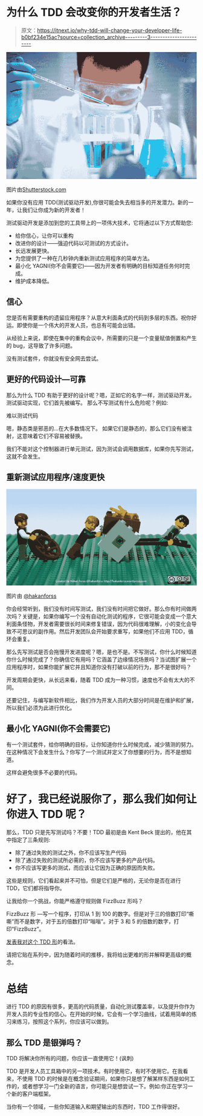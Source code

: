 # 为什么 TDD 会改变你的开发者生活？

> 原文：<https://itnext.io/why-tdd-will-change-your-developer-life-b0bf234e15ac?source=collection_archive---------3----------------------->

![](img/8d0fd72a76464da7f011fe6f3ce841f4.png)

图片由[Shutterstock.com](https://www.shutterstock.com/image-photo/investigator-checking-test-tubes-man-wears-88837180?src=-7eEQi6ABK094UBWsftOcQ-4-35)

如果你没有应用 TDD(测试驱动开发),你很可能会失去相当多的开发潜力。新的一年，让我们让你成为新的开发者！

测试驱动开发是添加到您的工具带上的一项伟大技术，它将通过以下方式帮助您:

*   给你信心，让你可以重构
*   改进你的设计——强迫代码以可测试的方式设计。
*   长远发展更快。
*   为您提供了一种在几秒钟内重新测试应用程序的简单方法。
*   最小化 YAGNI(你不会需要它)——因为开发者有明确的目标知道任务何时完成。
*   维护成本降低。

## 信心

您是否有需要重构的遗留应用程序？从意大利面条式的代码到多层的东西。祝你好运。即使你是一个伟大的开发人员，也总有可能会出错。

从经验上来说，即使在集中的重构会议中，所需要的只是一个变量赋值倒置和产生的 bug，这导致了许多问题。

没有测试套件，你就没有安全网去尝试。

## 更好的代码设计—可靠

那么为什么 TDD 有助于更好的设计呢？嗯，正如它的名字一样，测试驱动开发。测试驱动实现，它们首先被编写。
那么不写测试有什么危险呢？例如:

难以测试代码

嗯，静态类是邪恶的…在大多数情况下。
如果它们是静态的，那么它们没有被注射，这意味着它们不容易被替换。

我们不能对这个控制器进行单元测试，因为测试会调用数据库，如果你先写测试，这就不会发生。

## 重新测试应用程序/速度更快

![](img/0e054a3f0c626914cd2fb7aa7d698d9e.png)

图片由 [@hakanforss](https://hakanforss.wordpress.com/page/1/)

你会经常听到，我们没有时间写测试，我们没有时间把它做好。那么你有时间做两次吗？关键是，如果你编写一个没有自动化测试的程序，它很可能会变成一个意大利面条怪物，开发者需要很长时间来修复错误，因为代码很难理解，小的变化会导致不可思议的副作用。然后开发团队会开始要求重写，如果他们不应用 TDD，循环会重复。

那么先写测试是否会拖慢开发进度呢？嗯，是也不是。不写测试，你什么时候知道你什么时候完成了？你确信它有用吗？它涵盖了边缘情况场景吗？当试图扩展一个应用程序时，如果你能扩展它并且知道你没有打破以前的行为，那不是很好吗？

开发周期会更快，从长远来看，随着 TDD 成为一种习惯，速度也不会有太大的不同。

还要记住，与编写新软件相比，我们作为开发人员的大部分时间是在维护和扩展，所以我们必须为此进行优化。

## 最小化 YAGNI(你不会需要它)

有一个测试套件，给你明确的目标，让你知道你什么时候完成，减少猜测的努力。在这种情况下会发生什么？你写了一个测试并定义了你想要的行为，而不是想知道。

这样会避免很多不必要的代码。

# 好了，我已经说服你了，那么我们如何让你进入 TDD 呢？

那么，TDD 只是先写测试吗？不要！TDD 最初是由 Kent Beck 提出的，他在其中指定了三条规则:

*   除了通过失败的测试之外，你不应该写生产代码
*   除了通过失败的测试所必需的，你不应该写更多的产品代码。
*   你不应该写更多的测试，而应该让它因为正确的原因而失败。

这些是规则，它们看起来并不可怕，但是它们是严格的，无论你是否在进行 TDD，它们都将指导你。

让我给你一个挑战，你能严格遵守规则做 FizzBuzz 形吗？

FizzBuzz 形 —写一个程序，打印从 1 到 100 的数字。但是对于三的倍数打印“嘶嘶”而不是数字，对于五的倍数打印“嗡嗡”。对于 3 和 5 的倍数的数字，打印“FizzBuzz”。

[发表我对这个 TDD 形](https://medium.com/@raphaelyoshiga/practical-tdd-first-lesson-1c689fffe4ec?source=friends_link&sk=33108a1cdd7673c0fd73d9c41ea71bed)的看法。

请把它贴在系列中，因为随着时间的推移，我将给出更难的形并解释更高级的概念。

# **总结**

进行 TDD 的原因有很多，更高的代码质量，自动化测试覆盖率，以及提升你作为开发人员的专业性的信心。在开始的时候，它会有一个学习曲线，试着用简单的练习来练习，按照这个系列，你应该可以做到。

## 那么 TDD 是银弹吗？

TDD 将解决你所有的问题，你应该一直使用它！(讽刺)

TDD 是开发人员工具箱中的另一项技术。有时使用它，有时不使用它。在我看来，不使用 TDD 的时候是在概念验证期间，如果你只是想了解某样东西是如何工作的，或者想学习一门全新的语言，你可能只是想尝试一下。例如:你正在学习一个新的客户端框架。

当你有一个领域，一些你知道输入和期望输出的东西时，TDD 工作得很好。